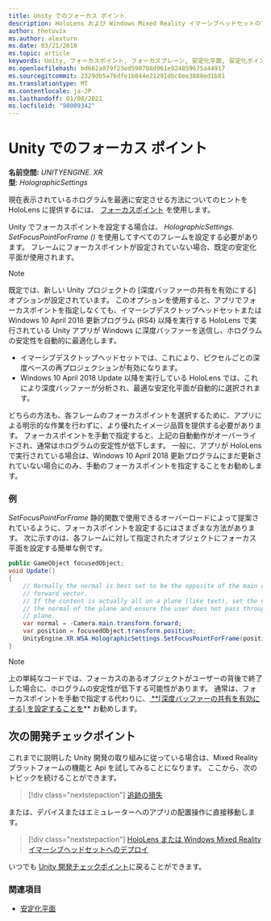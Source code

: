 ```yaml
---
title: Unity でのフォーカス ポイント
description: HoloLens および Windows Mixed Reality イマーシブヘッドセットのフォーカスポイントを設定して、Unity でのホログラムの安定性を手動で調整する方法について説明します。
author: thetuvix
ms.author: alexturn
ms.date: 03/21/2018
ms.topic: article
keywords: Unity, フォーカスポイント, フォーカスプレーン, 安定化平面, 安定化ポイント, reprojection, LSR, 深度バッファー, mixed reality ヘッドセット, windows mixed reality ヘッドセット, 仮想現実ヘッドセット
ms.openlocfilehash: bd662a079f23ed590708d961e924859675a44917
ms.sourcegitcommit: 2329db5a76dfe1b844e21291dbc8ee3888ed1b81
ms.translationtype: MT
ms.contentlocale: ja-JP
ms.lasthandoff: 01/08/2021
ms.locfileid: "98009342"
---
```

# <a name="focus-point-in-unity"></a>Unity でのフォーカス ポイント

**名前空間:** *UNITYENGINE. XR*<br>
**型**: *HolographicSettings*

現在表示されているホログラムを最適に安定させる方法についてのヒントを HoloLens に提供するには、 [フォーカスポイント](../platform-capabilities-and-apis/hologram-stability.md#reprojection) を使用します。

Unity でフォーカスポイントを設定する場合は、 *HolographicSettings. SetFocusPointForFrame ()* を使用してすべてのフレームを設定する必要があります。 フレームにフォーカスポイントが設定されていない場合、既定の安定化平面が使用されます。

> [!NOTE]
> 既定では、新しい Unity プロジェクトの [深度バッファーの共有を有効にする] オプションが設定されています。  このオプションを使用すると、アプリでフォーカスポイントを指定しなくても、イマーシブデスクトップヘッドセットまたは Windows 10 April 2018 更新プログラム (RS4) 以降を実行する HoloLens で実行されている Unity アプリが Windows に深度バッファーを送信し、ホログラムの安定性を自動的に最適化します。
> * イマーシブデスクトップヘッドセットでは、これにより、ピクセルごとの深度ベースの再プロジェクションが有効になります。
> * Windows 10 April 2018 Update 以降を実行している HoloLens では、これにより深度バッファーが分析され、最適な安定化平面が自動的に選択されます。
>
> どちらの方法も、各フレームのフォーカスポイントを選択するために、アプリによる明示的な作業を行わずに、より優れたイメージ品質を提供する必要があります。  フォーカスポイントを手動で指定すると、上記の自動動作がオーバーライドされ、通常はホログラムの安定性が低下します。  一般に、アプリが HoloLens で実行されている場合は、Windows 10 April 2018 更新プログラムにまだ更新されていない場合にのみ、手動のフォーカスポイントを指定することをお勧めします。

### <a name="example"></a>例

*SetFocusPointForFrame* 静的関数で使用できるオーバーロードによって提案されているように、フォーカスポイントを設定するにはさまざまな方法があります。 次に示すのは、各フレームに対して指定されたオブジェクトにフォーカス平面を設定する簡単な例です。

```cs
public GameObject focusedObject;
void Update()
{
    // Normally the normal is best set to be the opposite of the main camera's
    // forward vector.
    // If the content is actually all on a plane (like text), set the normal to
    // the normal of the plane and ensure the user does not pass through the
    // plane.
    var normal = -Camera.main.transform.forward;     
    var position = focusedObject.transform.position;
    UnityEngine.XR.WSA.HolographicSettings.SetFocusPointForFrame(position, normal);
}
```

> [!NOTE]
> 上の単純なコードでは、フォーカスのあるオブジェクトがユーザーの背後で終了した場合に、ホログラムの安定性が低下する可能性があります。 通常は、フォーカスポイントを手動で指定する代わりに、[ **[深度バッファーの共有を有効にする] を設定することを](camera-in-unity.md#sharing-your-depth-buffers-with-windows)** お勧めします。

## <a name="next-development-checkpoint"></a>次の開発チェックポイント

これまでに説明した Unity 開発の取り組みに従っている場合は、Mixed Reality プラットフォームの機能と Api を試してみることになります。 ここから、次のトピックを続けることができます。

> [!div class="nextstepaction"]
> [追跡の損失](tracking-loss-in-unity.md)

または、デバイスまたはエミュレーターへのアプリの配置操作に直接移動します。

> [!div class="nextstepaction"]
> [HoloLens または Windows Mixed Reality イマーシブヘッドセットへのデプロイ](../platform-capabilities-and-apis/using-visual-studio.md)

いつでも [Unity 開発チェックポイント](unity-development-overview.md#3-platform-capabilities-and-apis)に戻ることができます。

### <a name="see-also"></a>関連項目

* [安定化平面](../platform-capabilities-and-apis/hologram-stability.md#reprojection)
